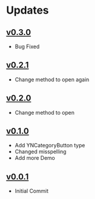 # Updates
## [v0.3.0](https://github.com/younatics/YNSearch/releases/tag/0.3.0)
* Bug Fixed

## [v0.2.1](https://github.com/younatics/YNSearch/releases/tag/0.2.1)
* Change method to open again

## [v0.2.0](https://github.com/younatics/YNSearch/releases/tag/0.2.0)
* Change method to open

## [v0.1.0](https://github.com/younatics/YNSearch/releases/tag/0.1.0)
* Add YNCategoryButton type
* Changed misspelling
* Add more Demo

## [v0.0.1](https://github.com/younatics/YNSearch/releases/tag/0.0.1)
* Initial Commit
